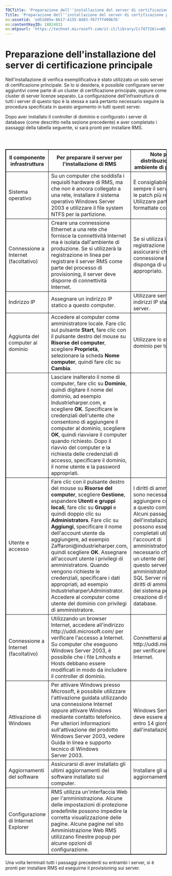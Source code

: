 ```yaml
---
TOCTitle: 'Preparazione dell''installazione del server di certificazione principale'
Title: 'Preparazione dell''installazione del server di certificazione principale'
ms:assetid: 'ed51605e-8b17-4155-8d83-f6777f499b7b'
ms:contentKeyID: 18824831
ms:mtpsurl: 'https://technet.microsoft.com/it-it/library/Cc747726(v=WS.10)'
---
```


Preparazione dell'installazione del server di certificazione principale
=======================================================================

Nell'installazione di verifica esemplificativa è stato utilizzato un solo server di certificazione principale. Se lo si desidera, è possibile configurare server aggiuntivi come parte di un cluster di certificazione principale, oppure come cluster di server licenze separato. La configurazione dell'infrastruttura di tutti i server di questo tipo è la stessa e sarà pertanto necessario seguire la procedura specificata in questo argomento in tutti questi server.

Dopo aver installato il controller di dominio e configurato i server di database (come descritto nella sezione precedente) e aver completato i passaggi della tabella seguente, si sarà pronti per installare RMS.

###  

 
<table style="border:1px solid black;">
<colgroup>
<col width="33%" />
<col width="33%" />
<col width="33%" />
</colgroup>
<thead>
<tr class="header">
<th style="border:1px solid black;" >Il componente infrastruttura</th>
<th style="border:1px solid black;" >Per preparare il server per l'installazione di RMS</th>
<th style="border:1px solid black;" >Note per la distribuzione in un ambiente di produzione</th>
</tr>
</thead>
<tbody>
<tr class="odd">
<td style="border:1px solid black;">Sistema operativo</td>
<td style="border:1px solid black;">Su un computer che soddisfa i requisiti hardware di RMS, ma che non è ancora collegato a una rete, installare il sistema operativo Windows Server 2003 e utilizzare il file system NTFS per la partizione.</td>
<td style="border:1px solid black;">È consigliabile installare sempre il service pack e le patch più recenti. Utilizzare partizioni formattate con NTFS.</td>
</tr>
<tr class="even">
<td style="border:1px solid black;">Connessione a Internet
(facoltativo)</td>
<td style="border:1px solid black;">Creare una connessione Ethernet a una rete che fornisce la connettività Internet ma è isolata dall'ambiente di produzione. Se si utilizzerà la registrazione in linea per registrare il server RMS come parte del processo di provisioning, il server deve disporre di connettività Internet.</td>
<td style="border:1px solid black;">Se si utilizza la registrazione in linea, assicurarsi che la connessione Internet disponga di un firewall appropriato.</td>
</tr>
<tr class="odd">
<td style="border:1px solid black;">Indirizzo IP</td>
<td style="border:1px solid black;">Assegnare un indirizzo IP statico a questo computer.</td>
<td style="border:1px solid black;">Utilizzare sempre indirizzi IP statici per i server.</td>
</tr>
<tr class="even">
<td style="border:1px solid black;">Aggiunta del computer al dominio</td>
<td style="border:1px solid black;">Accedere al computer come amministratore locale. Fare clic sul pulsante <strong>Start</strong>, fare clic con il pulsante destro del mouse su <strong>Risorse del computer</strong>, scegliere <strong>Proprietà</strong>, selezionare la scheda <strong>Nome computer</strong>, quindi fare clic su <strong>Cambia</strong>.</td>
<td style="border:1px solid black;">Utilizzare lo stesso dominio per tutti i server.</td>
</tr>
<tr class="odd">
<td style="border:1px solid black;"> </td>
<td style="border:1px solid black;">Lasciare inalterato il nome di computer, fare clic su <strong>Dominio</strong>, quindi digitare il nome del dominio, ad esempio Industrieharper.com, e scegliere <strong>OK</strong>. Specificare le credenziali dell'utente che consentono di aggiungere il computer al dominio, scegliere <strong>OK</strong>, quindi riavviare il computer quando richiesto. Dopo il riavvio del computer e la richiesta delle credenziali di accesso, specificare il dominio, il nome utente e la password appropriati.</td>
<td style="border:1px solid black;"> </td>
</tr>
<tr class="even">
<td style="border:1px solid black;">Utente e accesso</td>
<td style="border:1px solid black;">Fare clic con il pulsante destro del mouse su <strong>Risorse del computer</strong>, scegliere <strong>Gestione</strong>, espandere <strong>Utenti e gruppi locali</strong>, fare clic su <strong>Gruppi</strong> e quindi doppio clic su <strong>Administrators</strong>.
Fare clic su <strong>Aggiungi</strong>, specificare il nome dell'account utente da aggiungere, ad esempio Zaffaroni@industrieharper.com, quindi scegliere <strong>OK</strong>. Assegnare all'account utente i privilegi di amministratore. Quando vengono richieste le credenziali, specificare i dati appropriati, ad esempio Industrieharper\Administrator.
Accedere al computer come utente del dominio con privilegi di amministratore.</td>
<td style="border:1px solid black;">I diritti di amministratore sono necessari per aggiungere componenti a questo computer. Alcuni passaggi dell'installazione non possono essere completati utilizzando l'account di amministratore locale. È necessario che almeno un utente del dominio in questo server sia un amministratore. Inoltre, SQL Server richiede i diritti di amministratore del sistema per la creazione di nuovi database.</td>
</tr>
<tr class="odd">
<td style="border:1px solid black;">Connessione a Internet
(facoltativo)</td>
<td style="border:1px solid black;">Utilizzando un browser Internet, accedere all'indirizzo http://uddi.microsoft.com/ per verificare l'accesso a Internet. Su computer che eseguono Windows Server 2003, è possibile che i file Lmhosts e Hosts debbano essere modificati in modo da includere il controller di dominio.</td>
<td style="border:1px solid black;">Connettersi al sito http://uddi.microsoft.com per verificare l'accesso a Internet.</td>
</tr>
<tr class="even">
<td style="border:1px solid black;">Attivazione di Windows</td>
<td style="border:1px solid black;">Per attivare Windows presso Microsoft, è possibile utilizzare l'attivazione guidata utilizzando una connessione Internet oppure attivare Windows mediante contatto telefonico. Per ulteriori informazioni sull'attivazione del prodotto Windows Server 2003, vedere Guida in linea e supporto tecnico di Windows Server 2003.</td>
<td style="border:1px solid black;">Windows Server 2003 deve essere attivato entro 14 giorni dall'installazione.</td>
</tr>
<tr class="odd">
<td style="border:1px solid black;">Aggiornamenti del software</td>
<td style="border:1px solid black;">Assicurarsi di aver installato gli ultimi aggiornamenti del software installato sul computer.</td>
<td style="border:1px solid black;">Installare gli ultimi aggiornamenti software.</td>
</tr>
<tr class="even">
<td style="border:1px solid black;">Configurazione di Internet Explorer</td>
<td style="border:1px solid black;">RMS utilizza un'interfaccia Web per l'amministrazione. Alcune delle impostazioni di protezione predefinite possono impedire la corretta visualizzazione delle pagine. Alcune pagine nel sito Amministrazione Web RMS utilizzano finestre popup per alcune opzioni di configurazione.</td>
<td style="border:1px solid black;"> </td>
</tr>
</tbody>
</table>
  
Una volta terminati tutti i passaggi precedenti su entrambi i server, si è pronti per installare RMS ed eseguirne il provisioning sui server.
